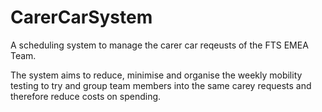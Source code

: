 CarerCarSystem
==============

A scheduling system to manage the carer car reqeusts of the FTS EMEA Team. 

The system aims to reduce, minimise and organise the weekly mobility testing to try and group team members into the same carey requests and therefore reduce costs on spending. 
